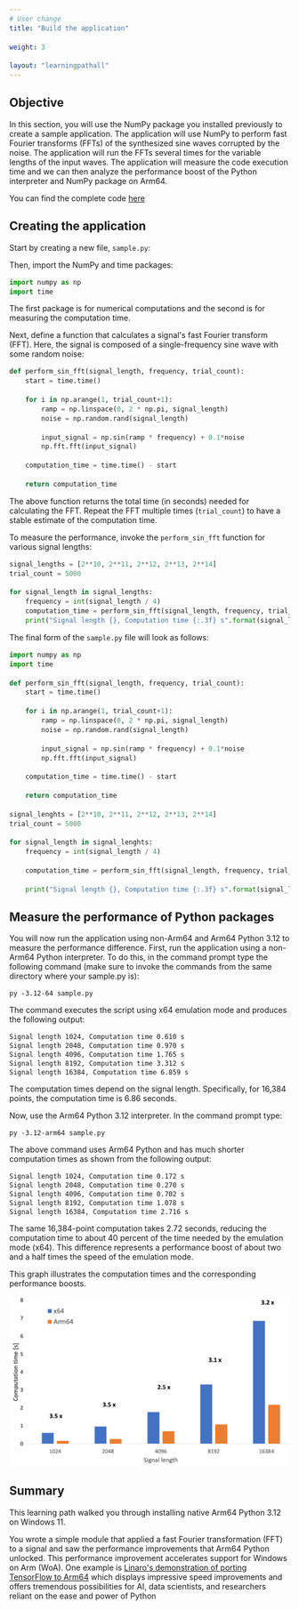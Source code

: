 ```yaml
---
# User change
title: "Build the application"

weight: 3

layout: "learningpathall"
---
```


## Objective
In this section, you will use the NumPy package you installed previously to create a sample application. The application will use NumPy to perform fast Fourier transforms (FFTs) of the synthesized sine waves corrupted by the noise. The application will run the FFTs several times for the variable lengths of the input waves. The application will measure the code execution time and we can then analyze the performance boost of the Python interpreter and NumPy package on Arm64. 

You can find the complete code [here](https://github.com/dawidborycki/PythonOnWoA)

## Creating the application
Start by creating a new file, `sample.py`:

Then, import the NumPy and time packages:

```python
import numpy as np
import time
```

The first package is for numerical computations and the second is for measuring the computation time.

Next, define a function that calculates a signal's fast Fourier transform (FFT). Here, the signal is composed of a single-frequency sine wave with some random noise:

```python
def perform_sin_fft(signal_length, frequency, trial_count):    
    start = time.time()
    
    for i in np.arange(1, trial_count+1):
        ramp = np.linspace(0, 2 * np.pi, signal_length)
        noise = np.random.rand(signal_length) 
 
        input_signal = np.sin(ramp * frequency) + 0.1*noise
        np.fft.fft(input_signal)
    
    computation_time = time.time() - start
 
    return computation_time
```

The above function returns the total time (in seconds) needed for calculating the FFT. Repeat the FFT multiple times (`trial_count`) to have a stable estimate of the computation time.

To measure the performance, invoke the `perform_sin_fft` function for various signal lengths:

```python
signal_lengths = [2**10, 2**11, 2**12, 2**13, 2**14]
trial_count = 5000
 
for signal_length in signal_lengths:
    frequency = int(signal_length / 4)
    computation_time = perform_sin_fft(signal_length, frequency, trial_count)
    print("Signal length {}, Computation time {:.3f} s".format(signal_length, computation_time))
```

The final form of the `sample.py` file will look as follows:

```python
import numpy as np
import time

def perform_sin_fft(signal_length, frequency, trial_count):    
    start = time.time()
    
    for i in np.arange(1, trial_count+1):
        ramp = np.linspace(0, 2 * np.pi, signal_length)
        noise = np.random.rand(signal_length)    

        input_signal = np.sin(ramp * frequency) + 0.1*noise
        np.fft.fft(input_signal)
    
    computation_time = time.time() - start

    return computation_time

signal_lenghts = [2**10, 2**11, 2**12, 2**13, 2**14]
trial_count = 5000

for signal_length in signal_lenghts:
    frequency = int(signal_length / 4)

    computation_time = perform_sin_fft(signal_length, frequency, trial_count)

    print("Signal length {}, Computation time {:.3f} s".format(signal_length, computation_time))

```

## Measure the performance of Python packages
You will now run the application using non-Arm64 and Arm64 Python 3.12 to measure the performance difference. First, run the application using a non-Arm64 Python interpreter. To do this, in the command prompt type the following command (make sure to invoke the commands from the same directory where your sample.py is):

```console
py -3.12-64 sample.py
```

The command executes the script using x64 emulation mode and produces the following output:

```output
Signal length 1024, Computation time 0.610 s
Signal length 2048, Computation time 0.970 s
Signal length 4096, Computation time 1.765 s
Signal length 8192, Computation time 3.312 s
Signal length 16384, Computation time 6.859 s
```

The computation times depend on the signal length. Specifically, for 16,384 points, the computation time is 6.86 seconds. 

Now, use the Arm64 Python 3.12 interpreter. In the command prompt type:

```console
py -3.12-arm64 sample.py
```

The above command uses Arm64 Python and has much shorter computation times as shown from the following output: 

```output
Signal length 1024, Computation time 0.172 s
Signal length 2048, Computation time 0.270 s
Signal length 4096, Computation time 0.702 s
Signal length 8192, Computation time 1.078 s
Signal length 16384, Computation time 2.716 s
```

The same 16,384-point computation takes 2.72 seconds, reducing the computation time to about 40 percent of the time needed by the emulation mode (x64). This difference represents a performance boost of about two and a half times the speed of the emulation mode.

This graph illustrates the computation times and the corresponding performance boosts.

![fig1](figures/01.png)

## Summary
This learning path walked you through installing native Arm64 Python 3.12 on Windows 11.

You wrote a simple module that applied a fast Fourier transformation (FFT) to a signal and saw the performance improvements that Arm64 Python unlocked. This performance improvement accelerates support for Windows on Arm (WoA). 
One example is [Linaro's demonstration of porting TensorFlow to Arm64](https://old.linaro.org/blog/setting-up-tensorflow-for-windows-on-arm/) which displays impressive speed improvements and offers tremendous possibilities for AI, data scientists, and researchers reliant on the ease and power of Python


